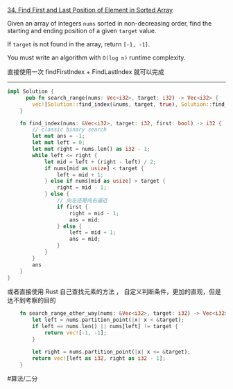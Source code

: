
[34. Find First and Last Position of Element in Sorted Array](https://leetcode.com/problems/find-first-and-last-position-of-element-in-sorted-array/)


Given an array of integers `nums` sorted in non-decreasing order, find the starting and ending position of a given `target` value.

If `target` is not found in the array, return `[-1, -1]`.

You must write an algorithm with `O(log n)` runtime complexity.

直接使用一次 findFirstIndex + FindLastIndex 就可以完成

---

```rust
impl Solution {
      pub fn search_range(nums: Vec<i32>, target: i32) -> Vec<i32> {
        vec![Solution::find_index(&nums, target, true), Solution::find_index(&nums, target, false)]
    }

    fn find_index(nums: &Vec<i32>, target: i32, first: bool) -> i32 {
        // classic binary search
        let mut ans = -1;
        let mut left = 0;
        let mut right = nums.len() as i32 - 1;
        while left <= right {
            let mid = left + (right - left) / 2;
            if nums[mid as usize] < target {
                left = mid + 1;
            } else if nums[mid as usize] > target {
                right = mid - 1;
            } else {
                // 向左还是向右逼近
                if first {
                    right = mid - 1;
                    ans = mid;
                } else {
                    left = mid + 1;
                    ans = mid;
                }
            }
        }
        ans
    }
}
```

或者直接使用 Rust 自己查找元素的方法 ， 自定义判断条件，更加的直观，但是达不到考察的目的

```rust
    fn search_range_other_way(nums: &Vec<i32>, target: i32) -> Vec<i32> {
        let left = nums.partition_point(|x| x < &target);
        if left == nums.len() || nums[left] != target {
            return vec![-1, -1];
        }

        let right = nums.partition_point(|x| x <= &target);
        return vec![left as i32, right as i32 - 1];
    }
```

#算法/二分 